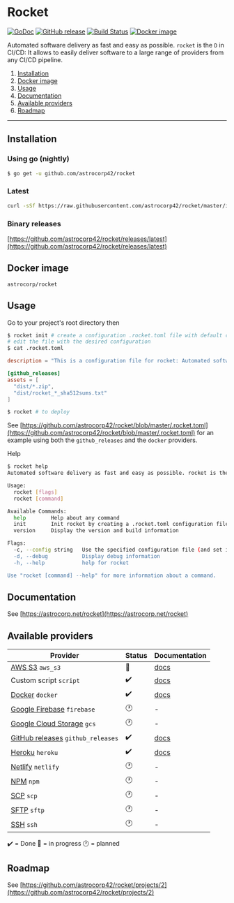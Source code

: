 # Rocket

[![GoDoc](https://godoc.org/github.com/astrocorp42/rocket?status.svg)](https://godoc.org/github.com/astrocorp42/rocket)
[![GitHub release](https://img.shields.io/github/release/astrocorp42/rocket.svg)](https://github.com/astrocorp42/rocket/releases/latest)
[![Build Status](https://travis-ci.org/astrocorp42/rocket.svg?branch=master)](https://travis-ci.org/astrocorp42/rocket)
[![Docker image](https://img.shields.io/badge/docker-astrocorp/rocket-blue.svg)](https://hub.docker.com/r/astrocorp/rocket)


Automated software delivery as fast and easy as possible. `rocket` is the `D` in CI/CD: It allows to easily deliver software to a large range of providers from any CI/CD pipeline.

1. [Installation](#installation)
2. [Docker image](#docker-image)
3. [Usage](#usage)
4. [Documentation](#documentation)
5. [Available providers](#available-providers)
6. [Roadmap](#roadmap)

-------------------


## Installation

### Using go (nightly)
```bash
$ go get -u github.com/astrocorp42/rocket
```

### Latest
```bash
curl -sSf https://raw.githubusercontent.com/astrocorp42/rocket/master/install.sh | sh
```

### Binary releases
[https://github.com/astrocorp42/rocket/releases/latest](https://github.com/astrocorp42/rocket/releases/latest)



## Docker image

`astrocorp/rocket`


## Usage

Go to your project's root directory then
```bash
$ rocket init # create a configuration .rocket.toml file with default configuration
# edit the file with the desired configuration
$ cat .rocket.toml
```
```toml
description = "This is a configuration file for rocket: Automated software delivery as fast and easy as possible. See https://github.com/astrocorp42/rocket"

[github_releases]
assets = [
  "dist/*.zip",
  "dist/rocket_*_sha512sums.txt"
]
```
```bash
$ rocket # to deploy
```

See [https://github.com/astrocorp42/rocket/blob/master/.rocket.toml](https://github.com/astrocorp42/rocket/blob/master/.rocket.toml) for an example using both the `github_releases` and the `docker` providers.

Help
```bash
$ rocket help
Automated software delivery as fast and easy as possible. rocket is the D in CI/CD. See https://github.com/astrocorp42/rocket

Usage:
  rocket [flags]
  rocket [command]

Available Commands:
  help        Help about any command
  init        Init rocket by creating a .rocket.toml configuration file
  version     Display the version and build information

Flags:
  -c, --config string   Use the specified configuration file (and set it's directory as the working directory
  -d, --debug           Display debug information
  -h, --help            help for rocket

Use "rocket [command] --help" for more information about a command.
```

## Documentation

See [https://astrocorp.net/rocket](https://astrocorp.net/rocket)




## Available providers

| Provider              | Status | Documentation |
| --------------------- | -------| ------------- |
| [AWS S3](https://aws.amazon.com/s3) `aws_s3` | :construction: | [docs](https://astrocorp.net/rocket/aws_s3) |
| Custom script `script` | :heavy_check_mark: | [docs](https://astrocorp.net/rocket/custom_script) |
| [Docker](https://www.docker.com) `docker` | :heavy_check_mark: | [docs](https://astrocorp.net/rocket/docker) |
| [Google Firebase](https://firebase.google.com) `firebase` | :clock1: | - |
| [Google Cloud Storage](https://cloud.google.com/storage) `gcs` | :clock1: | - |
| [GitHub releases](https://help.github.com/categories/releases) `github_releases` | :heavy_check_mark: | [docs](https://astrocorp.net/rocket/github_releases) |
| [Heroku](https://www.heroku.com) `heroku` | :heavy_check_mark: | [docs](https://astrocorp.net/rocket/heroku) |
| [Netlify](https://www.netlify.com) `netlify` | :clock1: | - |
| [NPM](https://www.npmjs.com) `npm` | :clock1: | - |
| [SCP](https://en.wikipedia.org/wiki/Secure_copy) `scp` | :clock1: | - |
| [SFTP](https://en.wikipedia.org/wiki/SSH_File_Transfer_Protocol) `sftp` | :clock1: | - |
| [SSH](https://en.wikipedia.org/wiki/Secure_Shell) `ssh` | :clock1: | - |

:heavy_check_mark: = Done :construction: = in progress :clock1: = planned


## Roadmap

See [https://github.com/astrocorp42/rocket/projects/2](https://github.com/astrocorp42/rocket/projects/2)
